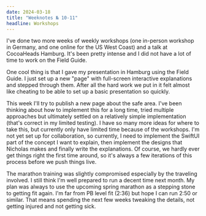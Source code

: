 ```yaml
---
date: 2024-03-18
title: "Weeknotes № 10-11"
headline: Workshops
---
```


I've done two more weeks of weekly workshops (one in-person workshop in Germany, and one online for the US West Coast) and a talk at CocoaHeads Hamburg. It's been pretty intense and I did not have a lot of time to work on the Field Guide.

One cool thing is that I gave my presentation in Hamburg using the Field Guide. I just set up a new "page" with full-screen interactive explanations and stepped through them. After all the hard work we put in it felt almost like cheating to be able to set up a basic presentation so quickly.

This week I'll try to publish a new page about the safe area. I've been thinking about how to implement this for a long time, tried multiple approaches but ultimately settled on a relatively simple implementation (that's correct in my limited testing). I have so many more ideas for where to take this, but currently only have limited time because of the workshops. I'm not yet set up for collaboration, so currently, I need to implement the SwiftUI part of the concept I want to explain, then implement the designs that Nicholas makes and finally write the explanations. Of course, we hardly ever get things right the first time around, so it's always a few iterations of this process before we push things live.

The marathon training was slightly compromised especially by the traveling involved. I still think I'm well prepared to run a decent time next month. My plan was always to use the upcoming spring marathon as a stepping stone to getting fit again. I'm far from PB level fit (2:36) but hope I can run 2:50 or similar. That means spending the next few weeks tweaking the details, not getting injured and not getting sick.
